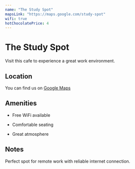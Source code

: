 ```yaml
---
name: "The Study Spot"
mapsLink: "https://maps.google.com/study-spot"
wifi: true
hotChocolatePrice: 4
---
```


# The Study Spot

Visit this cafe to experience a great work environment.

## Location
You can find us on [Google Maps](https://maps.google.com/study-spot)

## Amenities
- Free WiFi available

- Comfortable seating
- Great atmosphere

## Notes
Perfect spot for remote work with reliable internet connection.
